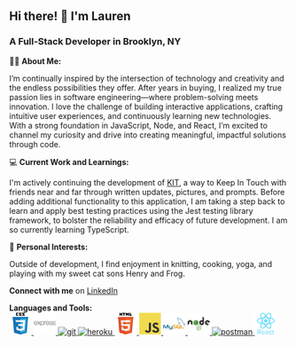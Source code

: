 ## Hi there! 👋 I'm Lauren

### A Full-Stack Developer in Brooklyn, NY

💁‍♀️ **About Me:** 

I’m continually inspired by the intersection of technology and creativity and the endless possibilities they offer. After years in buying,
I realized my true passion lies in software engineering—where problem-solving meets innovation. I love the challenge of building interactive
applications, crafting intuitive user experiences, and continuously learning new technologies. With a strong foundation in JavaScript, Node,
and React, I’m excited to channel my curiosity and drive into creating meaningful, impactful solutions through code.

💻 **Current Work and Learnings:** 

I'm actively continuing the development of [KIT](https://github.com/i-am-lp/KIT), a way to Keep In Touch with friends near and far through written updates, pictures, and prompts. Before adding additional functionality to this application, I am taking a step back to learn and apply best testing practices using the Jest testing library framework, to bolster the reliability and efficacy of future development. I am so currently learning TypeScript.

🧶 **Personal Interests:**

Outside of development, I find enjoyment in knitting, cooking, yoga, and playing with my sweet cat sons Henry and Frog.

**Connect with me** on [LinkedIn](https://www.linkedin.com/in/laurenaphillips/)

**Languages and Tools:** <br>
<a href="https://www.w3schools.com/css/">
<img src="https://raw.githubusercontent.com/devicons/devicon/master/icons/css3/css3-original-wordmark.svg" alt="css3" width=40px/>
</a>
<a href="https://express.js">
<img src="https://raw.githubusercontent.com/devicons/devicon/master/icons/express/express-original-wordmark.svg" alt="express" width="40"/>
</a>
<a href="https://git-scm.com/">
<img src="https://camo.githubusercontent.com/ff5301ef7472dbdf522b776167a8af8c326299fe8175e53f6b052bbcc04533e3/68747470733a2f2f7777772e766563746f726c6f676f2e7a6f6e652f6c6f676f732f6769742d73636d2f6769742d73636d2d69636f6e2e737667" alt="git" width="40"/>
</a>
<a href="https://heroku.com"> 
<img src="https://camo.githubusercontent.com/37d18c783eef6f2c2ee36b6cf889e89a00f576c700a1370748d79198fa2358cb/68747470733a2f2f7777772e766563746f726c6f676f2e7a6f6e652f6c6f676f732f6865726f6b752f6865726f6b752d69636f6e2e737667" alt="heroku" width="40"/>
</a>
<a href="https://www.w3.org/html/"> 
<img src="https://raw.githubusercontent.com/devicons/devicon/master/icons/html5/html5-original-wordmark.svg" alt="html5" width="40" />
</a>
<a href="https://developer.mozilla.org/en-US/docs/Web/JavaScript"> 
<img src="https://raw.githubusercontent.com/devicons/devicon/master/icons/javascript/javascript-original.svg" alt="javascript" width="40"/>
</a>
<a href="https://www.mysql.com/"> 
<img src="https://raw.githubusercontent.com/devicons/devicon/master/icons/mysql/mysql-original-wordmark.svg" alt="mysql" width="40"/>
</a>
<a href="https://nodejs.org"> 
<img src="https://raw.githubusercontent.com/devicons/devicon/master/icons/nodejs/nodejs-original-wordmark.svg" alt="nodejs" width="40" />
</a>
<a href="https://postman.com"> 
<img src="https://camo.githubusercontent.com/5c2595c2fcc9ef7ffa97d14f868547d945d5cee65045377c7c34611b5a67c139/68747470733a2f2f7777772e766563746f726c6f676f2e7a6f6e652f6c6f676f732f676574706f73746d616e2f676574706f73746d616e2d69636f6e2e737667" alt="postman" width="40" />
</a>
<a href="https://reactjs.org/"> 
<img src="https://raw.githubusercontent.com/devicons/devicon/master/icons/react/react-original-wordmark.svg" alt="react" width="40" />
</a>

